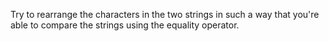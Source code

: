 Try to rearrange the characters in the two strings in such a way
that you're able to compare the strings using the equality operator.
